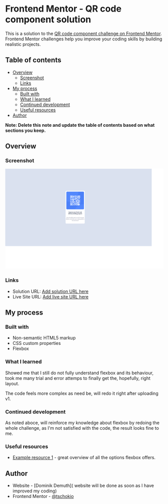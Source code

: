 # Frontend Mentor - QR code component solution

This is a solution to the [QR code component challenge on Frontend Mentor](https://www.frontendmentor.io/challenges/qr-code-component-iux_sIO_H). Frontend Mentor challenges help you improve your coding skills by building realistic projects. 

## Table of contents

- [Overview](#overview)
  - [Screenshot](#screenshot)
  - [Links](#links)
- [My process](#my-process)
  - [Built with](#built-with)
  - [What I learned](#what-i-learned)
  - [Continued development](#continued-development)
  - [Useful resources](#useful-resources)
- [Author](#author)

**Note: Delete this note and update the table of contents based on what sections you keep.**

## Overview

### Screenshot

![](./screenshot.png)

### Links

- Solution URL: [Add solution URL here](https://your-solution-url.com)
- Live Site URL: [Add live site URL here](https://your-live-site-url.com)

## My process

### Built with

- Non-semantic HTML5 markup
- CSS custom properties
- Flexbox

### What I learned

Showed me that I still do not fully understand flexbox and its behaviour, took me many trial and error attemps to finally get the, hopefully, right layout.

The code feels more complex as need be, will redo it right after uploading v1.



### Continued development

As noted aboce, will reinforce my knowledge about flexbox by redoing the whole challenge, as I'm not satisfied with the code, the result looks fine to me.


### Useful resources

- [Example resource 1](https://css-tricks.com/snippets/css/a-guide-to-flexbox/) - great overview of all the options flexbox offers.


## Author

- Website - [Dominik Demuth]( website will be done as soon as I have improved my coding)
- Frontend Mentor - [@tschokio](https://www.frontendmentor.io/profile/tschokio)


